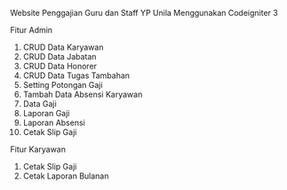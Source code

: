 Website Penggajian Guru dan Staff YP Unila Menggunakan Codeigniter 3

Fitur Admin

1. CRUD Data Karyawan
2. CRUD Data Jabatan
3. CRUD Data Honorer
4. CRUD Data Tugas Tambahan
5. Setting Potongan Gaji
6. Tambah Data Absensi Karyawan
7. Data Gaji
8. Laporan Gaji
9. Laporan Absensi
10. Cetak Slip Gaji

Fitur Karyawan

1. Cetak Slip Gaji
1. Cetak Laporan Bulanan
